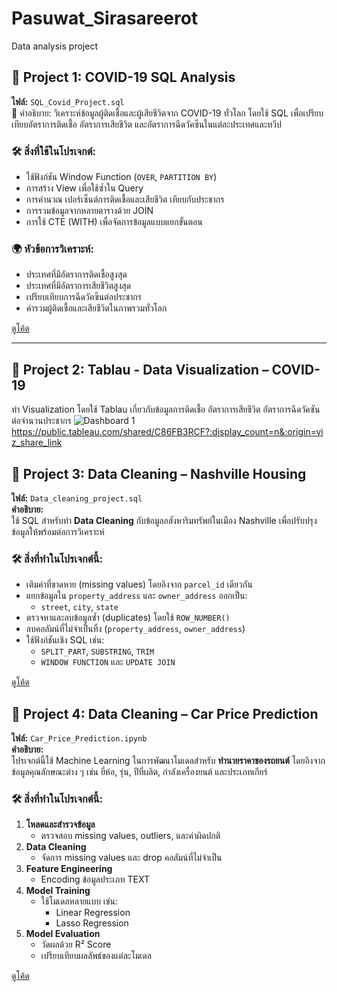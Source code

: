 # Pasuwat_Sirasareerot
Data analysis project
## 📁 Project 1: COVID-19 SQL Analysis
**ไฟล์:** `SQL_Covid_Project.sql`  
📌 คำอธิบาย:
วิเคราะห์ข้อมูลผู้ติดเชื้อและผู้เสียชีวิตจาก COVID-19 ทั่วโลก โดยใช้ SQL เพื่อเปรียบเทียบอัตราการติดเชื้อ อัตราการเสียชีวิต และอัตราการฉีดวัคซีนในแต่ละประเทศและทวีป

### 🛠️ สิ่งที่ใช้ในโปรเจกต์:
- ใช้ฟังก์ชัน Window Function (`OVER`, `PARTITION BY`)
- การสร้าง View เพื่อใช้ซ้ำใน Query
- การคำนวณ เปอร์เซ็นต์การติดเชื้อและเสียชีวิต เทียบกับประชากร
- การรวมข้อมูลจากหลายตารางด้วย JOIN
- การใช้ CTE (WITH) เพื่อจัดการข้อมูลแบบแยกขั้นตอน

### 🌍 หัวข้อการวิเคราะห์:
- ประเทศที่มีอัตราการติดเชื้อสูงสุด
- ประเทศที่มีอัตราการเสียชีวิตสูงสุด
- เปรียบเทียบการฉีดวัคซีนต่อประชากร
- ค่ารวมผู้ติดเชื้อและเสียชีวิตในภาพรวมทั่วโลก

[ดูโค้ด](./SQL_Covid_Project.sql)

---
## 📁 Project 2: Tablau - Data Visualization – COVID-19
ทำ Visualization โดยใช้ Tablau เกี่ยวกับข้อมูลการติดเชื้อ อัตราการเสียชีวิต อัตราการฉีดวัคซันต่อจำนวนประชากร
![Dashboard 1](https://github.com/user-attachments/assets/f81a88fb-7db4-4a42-a5cd-a9d43ec6325b)
https://public.tableau.com/shared/C86FB3RCF?:display_count=n&:origin=viz_share_link


## 📁 Project 3: Data Cleaning – Nashville Housing
**ไฟล์:** `Data_cleaning_project.sql`  
**คำอธิบาย:**  
ใช้ SQL สำหรับทำ **Data Cleaning** กับข้อมูลอสังหาริมทรัพย์ในเมือง Nashville เพื่อปรับปรุงข้อมูลให้พร้อมต่อการวิเคราะห์

### 🛠️ สิ่งที่ทำในโปรเจกต์นี้:
- เติมค่าที่ขาดหาย (missing values) โดยอิงจาก `parcel_id` เดียวกัน
- แยกข้อมูลใน `property_address` และ `owner_address` ออกเป็น:
  - `street`, `city`, `state`
- ตรวจหาและลบข้อมูลซ้ำ (duplicates) โดยใช้ `ROW_NUMBER()`
- ลบคอลัมน์ที่ไม่จำเป็นทิ้ง (`property_address`, `owner_address`)
- ใช้ฟังก์ชันเชิง SQL เช่น:
  - `SPLIT_PART`, `SUBSTRING`, `TRIM`
  - `WINDOW FUNCTION` และ `UPDATE JOIN`

[ดูโค้ด](./Data_cleaning_project.sql)

## 📁 Project 4: Data Cleaning – Car Price Prediction
**ไฟล์:** `Car_Price_Prediction.ipynb`  
**คำอธิบาย:**  
โปรเจกต์นี้ใช้ Machine Learning ในการพัฒนาโมเดลสำหรับ **ทำนายราคาของรถยนต์** โดยอิงจากข้อมูลคุณลักษณะต่าง ๆ เช่น ยี่ห้อ, รุ่น, ปีที่ผลิต, กำลังเครื่องยนต์ และประเภทเกียร์

### 🛠️ สิ่งที่ทำในโปรเจกต์นี้:
1. **โหลดและสำรวจข้อมูล**
   - ตรวจสอบ missing values, outliers, และค่าผิดปกติ
2. **Data Cleaning**
   - จัดการ missing values และ drop คอลัมน์ที่ไม่จำเป็น
3. **Feature Engineering**
   - Encoding ข้อมูลประเภท TEXT
4. **Model Training**
   - ใช้โมเดลหลายแบบ เช่น:
     - Linear Regression
     - Lasso Regression
5. **Model Evaluation**
   - วัดผลด้วย R² Score
   - เปรียบเทียบผลลัพธ์ของแต่ละโมเดล

[ดูโค้ด](./Car_Price_Prediction.ipynb)
